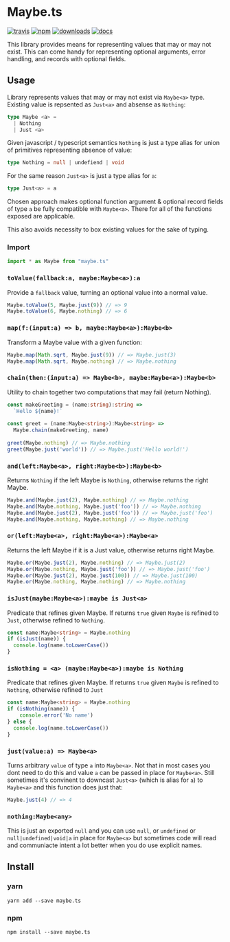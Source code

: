 # Maybe.ts
[![travis][travis-image]][travis-url]
[![npm][npm-image]][npm-url]
[![downloads][downloads-image]][downloads-url]
[![docs][docs-image]][docs-url]

This library provides means for representing values that may or may not exist.
This can come handy for representing optional arguments, error handling, and
records with optional fields.

## Usage

Library represents values that may or may not exist via `Maybe<a>` type.
Existing value is repsented as `Just<a>` and absense as `Nothing`:

```ts
type Maybe <a> =
  | Nothing
  | Just <a>
```

Given javascript / typescript semantics `Nothing` is just a type alias for union
of primitives representing absence of value:

```ts
type Nothing = null | undefiend | void
```

For the same reason `Just<a>` is just a type alias for `a`:

```ts
type Just<a> = a
``` 

Chosen approach makes optional function argument & optional record fields of
type `a` be fully compatible with `Maybe<a>`. There for all of the functions
exposed are applicable.

This also avoids necessity to box existing values for the sake of typing.


### Import

```ts
import * as Maybe from "maybe.ts"
```

### `toValue(fallback:a, maybe:Maybe<a>):a`

Provide a `fallback` value, turning an optional value into a normal value.

```ts
Maybe.toValue(5, Maybe.just(9)) // => 9
Maybe.toValue(6, Maybe.nothing) // => 6
```

### `map(f:(input:a) => b, maybe:Maybe<a>):Maybe<b>`

Transform a Maybe value with a given function:
 
```ts
Maybe.map(Math.sqrt, Maybe.just(9)) // => Maybe.just(3)
Maybe.map(Math.sqrt, Maybe.nothing) // => Maybe.nothing
```

### `chain(then:(input:a) => Maybe<b>, maybe:Maybe<a>):Maybe<b>`

Utility to chain together two computations that may fail (return Nothing).

```ts
const makeGreeting = (name:string):string =>
  `Hello ${name}!`
 
const greet = (name:Maybe<string>):Maybe<string> =>
  Maybe.chain(makeGreeting, name)
 
greet(Maybe.nothing) // => Maybe.nothing
greet(Maybe.just('world')) // => Maybe.just('Hello world!')
```

### `and(left:Maybe<a>, right:Maybe<b>):Maybe<b>`

Returns `Nothing` if the left Maybe is `Nothing`, otherwise returns the
right Maybe.

```ts
Maybe.and(Maybe.just(2), Maybe.nothing) // => Maybe.nothing
Maybe.and(Maybe.nothing, Maybe.just('foo')) // => Maybe.nothing
Maybe.and(Maybe.just(2), Maybe.just('foo')) // => Maybe.just('foo')
Maybe.and(Maybe.nothing, Maybe.nothing) // => Maybe.nothing
```

### `or(left:Maybe<a>, right:Maybe<a>):Maybe<a>`

Returns the left Maybe if it is a Just value, otherwise returns right Maybe.

```ts
Maybe.or(Maybe.just(2), Maybe.nothing) // => Maybe.just(2)
Maybe.or(Maybe.nothing, Maybe.just('foo')) // => Maybe.just('foo')
Maybe.or(Maybe.just(2), Maybe.just(100)) // => Maybe.just(100)
Maybe.or(Maybe.nothing, Maybe.nothing) // => Maybe.nothing
```

### `isJust(maybe:Maybe<a>):maybe is Just<a>`

Predicate that refines given Maybe. If returns `true` given `Maybe` is
refined to `Just`, otherwise refined to `Nothing`.

```ts
const name:Maybe<string> = Maybe.nothing
if (isJust(name)) {
  console.log(name.toLowerCase())
}
```

### `isNothing = <a> (maybe:Maybe<a>):maybe is Nothing`

Predicate that refines given Maybe. If returns `true` given `Maybe` is
 refined to `Nothing`, otherwise refined to `Just`

```ts
const name:Maybe<string> = Maybe.nothing
if (isNothing(name)) {
    console.error('No name')
} else {
  console.log(name.toLowerCase())
}
```

### `just(value:a) => Maybe<a>`

Turns arbitrary `value` of type `a` into `Maybe<a>`. Not that in most cases you dont need to do this and value `a` can be passed in place for `Maybe<a>`. Still sometimes it's convinent to downcast `Just<a>` (which is alias for `a`) to `Maybe<a>` and this function does just that:

```ts
Maybe.just(4) // => 4
```

### `nothing:Maybe<any>`

This is just an exported `null` and you can use `null`, or `undefined` or `null|undefined|void|a` in place for `Maybe<a>` but sometimes code will read and communiacte intent a lot better when you do use explicit names.


## Install

### yarn

    yarn add --save maybe.ts

### npm

    npm install --save maybe.ts


[travis-image]: https://travis-ci.org/Gozala/maybe.ts.svg?branch=master
[travis-url]: https://travis-ci.org/Gozala/maybe.ts
[npm-image]: https://img.shields.io/npm/v/maybe.ts.svg
[npm-url]: https://npmjs.org/package/maybe.ts
[downloads-image]: https://img.shields.io/npm/dm/maybe.ts.svg
[downloads-url]: https://npmjs.org/package/maybe.ts
[docs-image]:https://img.shields.io/badge/typedoc-latest-ff69b4.svg?style=flat
[docs-url]:https://Gozala.github.io/maybe.ts/index.html